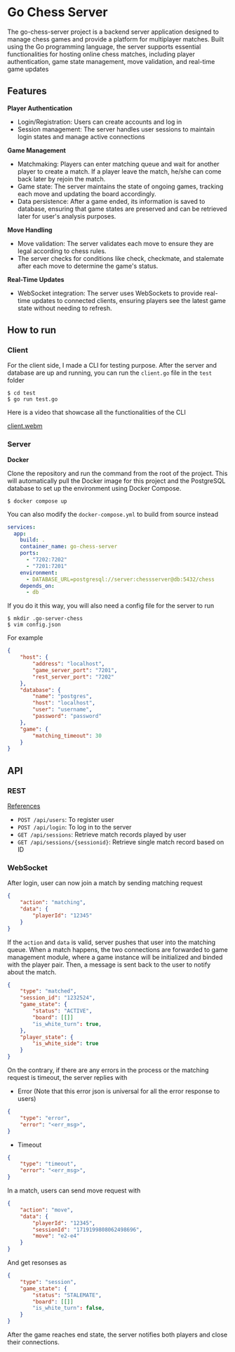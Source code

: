 # Go Chess Server

The go-chess-server project is a backend server application designed to manage chess games and provide a platform for multiplayer matches. Built using the Go programming language, the server supports essential functionalities for hosting online chess matches, including player authentication, game state management, move validation, and real-time game updates

## Features

**Player Authentication**
- Login/Registration: Users can create accounts and log in
- Session management: The server handles user sessions to maintain login states and manage active connections

**Game Management**
- Matchmaking: Players can enter matching queue and wait for another player to create a match. If a player leave the match, he/she can come back later by rejoin the match.
- Game state: The server maintains the state of ongoing games, tracking each move and updating the board accordingly.
- Data persistence: After a game ended, its information is saved to database, ensuring that game states are preserved and can be retrieved later for user's analysis purposes.
  
**Move Handling**
- Move validation: The server validates each move to ensure they are legal according to chess rules.
- The server checks for conditions like check, checkmate, and stalemate after each move to determine the game's status.
  
**Real-Time Updates**
- WebSocket integration: The server uses WebSockets to provide real-time updates to connected clients, ensuring players see the latest game state without needing to refresh.

## How to run

### Client

For the client side, I made a CLI for testing purpose. After the server and database are up and running, you can run the ```client.go``` file in the ```test``` folder
```console
$ cd test
$ go run test.go
```

Here is a video that showcase all the functionalities of the CLI

[client.webm](https://github.com/yelaco/go-chess-server/assets/100106895/d88f310b-b207-459a-b139-d11a64390293)

### Server

**Docker**

Clone the repository and run the command from the root of the project. This will automatically pull the Docker image for this project and the PostgreSQL database to set up the environment using Docker Compose.
```console
$ docker compose up
```

You can also modify the ```docker-compose.yml``` to build from source instead
```yml
services:
  app:
    build: .
    container_name: go-chess-server
    ports:
      - "7202:7202"
      - "7201:7201"
    environment:
      - DATABASE_URL=postgresql://server:chessserver@db:5432/chess
    depends_on:
      - db
```
If you do it this way, you will also need a config file for the server to run
```console
$ mkdir .go-server-chess
$ vim config.json
```
For example
```json
{
    "host": {
        "address": "localhost",
        "game_server_port": "7201",
        "rest_server_port": "7202"
    },
    "database": {
        "name": "postgres",
        "host": "localhost",
        "user": "username",
        "password": "password"
    },
    "game": {
        "matching_timeout": 30
    }
}
```

## API

### REST

 [References](https://documenter.getpostman.com/view/30874401/2sA3duEsiX)
 
- ```POST /api/users```: To register user
- ```POST /api/login```: To log in to the server
- ```GET /api/sessions```: Retrieve match records played by user
- ```GET /api/sessions/{sessionid}```: Retrieve single match record based on ID

### WebSocket

After login, user can now join a match by sending matching request
```json
{
    "action": "matching",
    "data": {
        "playerId": "12345"
    }
}
```

If the ```action``` and ```data``` is valid, server pushes that user into the matching queue. When a match happens, the two connections are forwarded to game management module, where a game instance will be initialized and binded with the player pair. Then, a message is sent back to the user to notify about the match.
```json
{
    "type": "matched",
    "session_id": "1232524",
    "game_state": {
        "status": "ACTIVE",
        "board": [[]]
        "is_white_turn": true,
    },
    "player_state": {
        "is_white_side": true
    }
}
```

On the contrary, if there are any errors in the process or the matching request is timeout, the server replies with
- Error (Note that this error json is universal for all the error response to users)
```json
{
    "type": "error",
    "error": "<err_msg>",
}
```

- Timeout
```json
{
    "type": "timeout",
    "error": "<err_msg>",
}
```

In a match, users can send move request with 
```json
{
    "action": "move",
    "data": {
        "playerId": "12345",
        "sessionId": "1719199808062498696",
        "move": "e2-e4"
    }
}
```

And get resonses as 
```json
{
    "type": "session",
    "game_state": {
        "status": "STALEMATE",
        "board": [[]]
        "is_white_turn": false,
    }
}
```

After the game reaches end state, the server notifies both players and close their connections.
